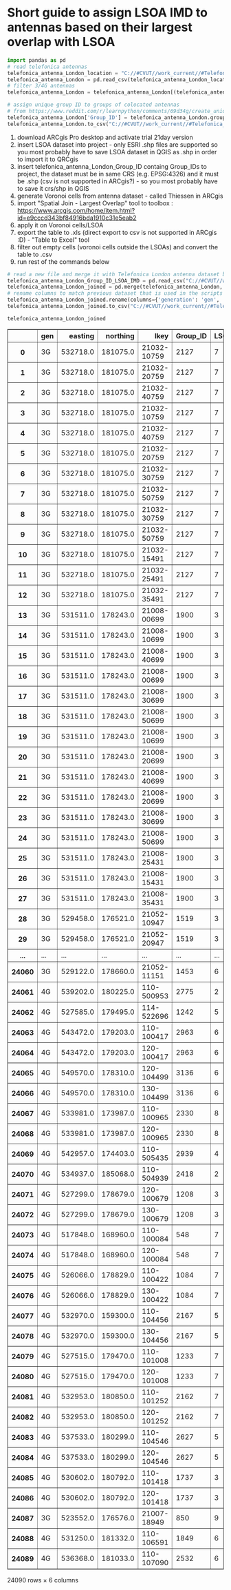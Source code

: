 
# Short guide to assign LSOA IMD to antennas based on their largest overlap with LSOA 


```python
import pandas as pd
# read telefonica antennas
telefonica_antenna_London_location = "C://#CVUT//work_current//#Telefonica_internship//qgis_project//layers//ArcGIS//telefonica_antenna_London.csv"
telefonica_antenna_London = pd.read_csv(telefonica_antenna_London_location)
# filter 3/4G antennas
telefonica_antenna_London = telefonica_antenna_London[(telefonica_antenna_London['generation']=='3G') | (telefonica_antenna_London['generation']=='4G')]

# assign unique group ID to groups of colocated antennas
# from https://www.reddit.com/r/learnpython/comments/69d34g/create_unique_id_for_each_group_in_pandas/
telefonica_antenna_London['Group_ID'] = telefonica_antenna_London.groupby(['easting','northing']).grouper.group_info[0]
telefonica_antenna_London.to_csv("C://#CVUT//work_current//#Telefonica_internship//qgis_project//layers//ArcGIS//telefonica_antenna_London_Group_ID.csv",index=False, columns=['easting','northing','Group_ID'])
```

1. download ARCgis Pro desktop and activate trial 21day version
2. insert LSOA dataset into project - only ESRI .shp files are supported so you most probably have to save LSOA dataset in QGIS as .shp in order to import it to QRCgis
3. insert telefonica_antenna_London_Group_ID containg Group_IDs to project, the dataset must be in same CRS (e.g. EPSG:4326) and it must be .shp (csv is not supported in ARCgis?) - so you most probably have to save it crs/shp in QGIS
4. generate Voronoi cells from antenna dataset - called Thiessen in ARCgis
5. import "Spatial Join - Largest Overlap" tool to toolbox : https://www.arcgis.com/home/item.html?id=e9cccd343bf84916bda1910c31e5eab2
6. apply it on Voronoi cells/LSOA
7. export the table to .xls (direct export to csv is not supported in ARCgis :D) - "Table to Excel" tool
8. filter out empty cells (voronoi cells outside the LSOAs) and convert the table to .csv
9. run rest of the commands below


```python
# read a new file and merge it with Telefonica London antenna dataset based on Group ID
telefonica_antenna_London_Group_ID_LSOA_IMD = pd.read_csv("C://#CVUT//work_current//#Telefonica_internship//qgis_project//layers//ArcGIS//London_Antenna_Group_ID_LSOA_IMD.csv")
telefonica_antenna_London_joined = pd.merge(telefonica_antenna_London, telefonica_antenna_London_Group_ID_LSOA_IMD,  how='inner', left_on=["Group_ID"], right_on = ["Group_ID"])
# rename columns to match previous dataset that is used in the scripts
telefonica_antenna_London_joined.rename(columns={'generation': 'gen', 'LSOA_IMD': 'LSOA_IMD_decile'}, inplace=True)
telefonica_antenna_London_joined.to_csv("C://#CVUT//work_current//#Telefonica_internship//qgis_project//layers//ArcGIS//LondonAntennaGenerationIMD_v2.csv",index=False, columns=['gen','lkey','LSOA_IMD_decile'])
```


```python
telefonica_antenna_London_joined
```




<div>
<style scoped>
    .dataframe tbody tr th:only-of-type {
        vertical-align: middle;
    }

    .dataframe tbody tr th {
        vertical-align: top;
    }

    .dataframe thead th {
        text-align: right;
    }
</style>
<table border="1" class="dataframe">
  <thead>
    <tr style="text-align: right;">
      <th></th>
      <th>gen</th>
      <th>easting</th>
      <th>northing</th>
      <th>lkey</th>
      <th>Group_ID</th>
      <th>LSOA_IMD_decile</th>
    </tr>
  </thead>
  <tbody>
    <tr>
      <th>0</th>
      <td>3G</td>
      <td>532718.0</td>
      <td>181075.0</td>
      <td>21032-10759</td>
      <td>2127</td>
      <td>7</td>
    </tr>
    <tr>
      <th>1</th>
      <td>3G</td>
      <td>532718.0</td>
      <td>181075.0</td>
      <td>21032-20759</td>
      <td>2127</td>
      <td>7</td>
    </tr>
    <tr>
      <th>2</th>
      <td>3G</td>
      <td>532718.0</td>
      <td>181075.0</td>
      <td>21032-40759</td>
      <td>2127</td>
      <td>7</td>
    </tr>
    <tr>
      <th>3</th>
      <td>3G</td>
      <td>532718.0</td>
      <td>181075.0</td>
      <td>21032-10759</td>
      <td>2127</td>
      <td>7</td>
    </tr>
    <tr>
      <th>4</th>
      <td>3G</td>
      <td>532718.0</td>
      <td>181075.0</td>
      <td>21032-40759</td>
      <td>2127</td>
      <td>7</td>
    </tr>
    <tr>
      <th>5</th>
      <td>3G</td>
      <td>532718.0</td>
      <td>181075.0</td>
      <td>21032-20759</td>
      <td>2127</td>
      <td>7</td>
    </tr>
    <tr>
      <th>6</th>
      <td>3G</td>
      <td>532718.0</td>
      <td>181075.0</td>
      <td>21032-30759</td>
      <td>2127</td>
      <td>7</td>
    </tr>
    <tr>
      <th>7</th>
      <td>3G</td>
      <td>532718.0</td>
      <td>181075.0</td>
      <td>21032-50759</td>
      <td>2127</td>
      <td>7</td>
    </tr>
    <tr>
      <th>8</th>
      <td>3G</td>
      <td>532718.0</td>
      <td>181075.0</td>
      <td>21032-30759</td>
      <td>2127</td>
      <td>7</td>
    </tr>
    <tr>
      <th>9</th>
      <td>3G</td>
      <td>532718.0</td>
      <td>181075.0</td>
      <td>21032-50759</td>
      <td>2127</td>
      <td>7</td>
    </tr>
    <tr>
      <th>10</th>
      <td>3G</td>
      <td>532718.0</td>
      <td>181075.0</td>
      <td>21032-15491</td>
      <td>2127</td>
      <td>7</td>
    </tr>
    <tr>
      <th>11</th>
      <td>3G</td>
      <td>532718.0</td>
      <td>181075.0</td>
      <td>21032-25491</td>
      <td>2127</td>
      <td>7</td>
    </tr>
    <tr>
      <th>12</th>
      <td>3G</td>
      <td>532718.0</td>
      <td>181075.0</td>
      <td>21032-35491</td>
      <td>2127</td>
      <td>7</td>
    </tr>
    <tr>
      <th>13</th>
      <td>3G</td>
      <td>531511.0</td>
      <td>178243.0</td>
      <td>21008-00699</td>
      <td>1900</td>
      <td>3</td>
    </tr>
    <tr>
      <th>14</th>
      <td>3G</td>
      <td>531511.0</td>
      <td>178243.0</td>
      <td>21008-10699</td>
      <td>1900</td>
      <td>3</td>
    </tr>
    <tr>
      <th>15</th>
      <td>3G</td>
      <td>531511.0</td>
      <td>178243.0</td>
      <td>21008-40699</td>
      <td>1900</td>
      <td>3</td>
    </tr>
    <tr>
      <th>16</th>
      <td>3G</td>
      <td>531511.0</td>
      <td>178243.0</td>
      <td>21008-00699</td>
      <td>1900</td>
      <td>3</td>
    </tr>
    <tr>
      <th>17</th>
      <td>3G</td>
      <td>531511.0</td>
      <td>178243.0</td>
      <td>21008-30699</td>
      <td>1900</td>
      <td>3</td>
    </tr>
    <tr>
      <th>18</th>
      <td>3G</td>
      <td>531511.0</td>
      <td>178243.0</td>
      <td>21008-50699</td>
      <td>1900</td>
      <td>3</td>
    </tr>
    <tr>
      <th>19</th>
      <td>3G</td>
      <td>531511.0</td>
      <td>178243.0</td>
      <td>21008-10699</td>
      <td>1900</td>
      <td>3</td>
    </tr>
    <tr>
      <th>20</th>
      <td>3G</td>
      <td>531511.0</td>
      <td>178243.0</td>
      <td>21008-20699</td>
      <td>1900</td>
      <td>3</td>
    </tr>
    <tr>
      <th>21</th>
      <td>3G</td>
      <td>531511.0</td>
      <td>178243.0</td>
      <td>21008-40699</td>
      <td>1900</td>
      <td>3</td>
    </tr>
    <tr>
      <th>22</th>
      <td>3G</td>
      <td>531511.0</td>
      <td>178243.0</td>
      <td>21008-20699</td>
      <td>1900</td>
      <td>3</td>
    </tr>
    <tr>
      <th>23</th>
      <td>3G</td>
      <td>531511.0</td>
      <td>178243.0</td>
      <td>21008-30699</td>
      <td>1900</td>
      <td>3</td>
    </tr>
    <tr>
      <th>24</th>
      <td>3G</td>
      <td>531511.0</td>
      <td>178243.0</td>
      <td>21008-50699</td>
      <td>1900</td>
      <td>3</td>
    </tr>
    <tr>
      <th>25</th>
      <td>3G</td>
      <td>531511.0</td>
      <td>178243.0</td>
      <td>21008-25431</td>
      <td>1900</td>
      <td>3</td>
    </tr>
    <tr>
      <th>26</th>
      <td>3G</td>
      <td>531511.0</td>
      <td>178243.0</td>
      <td>21008-15431</td>
      <td>1900</td>
      <td>3</td>
    </tr>
    <tr>
      <th>27</th>
      <td>3G</td>
      <td>531511.0</td>
      <td>178243.0</td>
      <td>21008-35431</td>
      <td>1900</td>
      <td>3</td>
    </tr>
    <tr>
      <th>28</th>
      <td>3G</td>
      <td>529458.0</td>
      <td>176521.0</td>
      <td>21052-10947</td>
      <td>1519</td>
      <td>3</td>
    </tr>
    <tr>
      <th>29</th>
      <td>3G</td>
      <td>529458.0</td>
      <td>176521.0</td>
      <td>21052-20947</td>
      <td>1519</td>
      <td>3</td>
    </tr>
    <tr>
      <th>...</th>
      <td>...</td>
      <td>...</td>
      <td>...</td>
      <td>...</td>
      <td>...</td>
      <td>...</td>
    </tr>
    <tr>
      <th>24060</th>
      <td>3G</td>
      <td>529122.0</td>
      <td>178660.0</td>
      <td>21052-11151</td>
      <td>1453</td>
      <td>6</td>
    </tr>
    <tr>
      <th>24061</th>
      <td>4G</td>
      <td>539202.0</td>
      <td>180225.0</td>
      <td>110-500953</td>
      <td>2775</td>
      <td>2</td>
    </tr>
    <tr>
      <th>24062</th>
      <td>4G</td>
      <td>527585.0</td>
      <td>179495.0</td>
      <td>114-522696</td>
      <td>1242</td>
      <td>5</td>
    </tr>
    <tr>
      <th>24063</th>
      <td>4G</td>
      <td>543472.0</td>
      <td>179203.0</td>
      <td>110-100417</td>
      <td>2963</td>
      <td>6</td>
    </tr>
    <tr>
      <th>24064</th>
      <td>4G</td>
      <td>543472.0</td>
      <td>179203.0</td>
      <td>120-100417</td>
      <td>2963</td>
      <td>6</td>
    </tr>
    <tr>
      <th>24065</th>
      <td>4G</td>
      <td>549570.0</td>
      <td>178310.0</td>
      <td>120-104499</td>
      <td>3136</td>
      <td>6</td>
    </tr>
    <tr>
      <th>24066</th>
      <td>4G</td>
      <td>549570.0</td>
      <td>178310.0</td>
      <td>130-104499</td>
      <td>3136</td>
      <td>6</td>
    </tr>
    <tr>
      <th>24067</th>
      <td>4G</td>
      <td>533981.0</td>
      <td>173987.0</td>
      <td>110-100965</td>
      <td>2330</td>
      <td>8</td>
    </tr>
    <tr>
      <th>24068</th>
      <td>4G</td>
      <td>533981.0</td>
      <td>173987.0</td>
      <td>120-100965</td>
      <td>2330</td>
      <td>8</td>
    </tr>
    <tr>
      <th>24069</th>
      <td>4G</td>
      <td>542957.0</td>
      <td>174403.0</td>
      <td>110-505435</td>
      <td>2939</td>
      <td>4</td>
    </tr>
    <tr>
      <th>24070</th>
      <td>4G</td>
      <td>534937.0</td>
      <td>185068.0</td>
      <td>110-504939</td>
      <td>2418</td>
      <td>2</td>
    </tr>
    <tr>
      <th>24071</th>
      <td>4G</td>
      <td>527299.0</td>
      <td>178679.0</td>
      <td>120-100679</td>
      <td>1208</td>
      <td>3</td>
    </tr>
    <tr>
      <th>24072</th>
      <td>4G</td>
      <td>527299.0</td>
      <td>178679.0</td>
      <td>130-100679</td>
      <td>1208</td>
      <td>3</td>
    </tr>
    <tr>
      <th>24073</th>
      <td>4G</td>
      <td>517848.0</td>
      <td>168960.0</td>
      <td>110-100084</td>
      <td>548</td>
      <td>7</td>
    </tr>
    <tr>
      <th>24074</th>
      <td>4G</td>
      <td>517848.0</td>
      <td>168960.0</td>
      <td>120-100084</td>
      <td>548</td>
      <td>7</td>
    </tr>
    <tr>
      <th>24075</th>
      <td>4G</td>
      <td>526066.0</td>
      <td>178829.0</td>
      <td>110-100422</td>
      <td>1084</td>
      <td>7</td>
    </tr>
    <tr>
      <th>24076</th>
      <td>4G</td>
      <td>526066.0</td>
      <td>178829.0</td>
      <td>130-100422</td>
      <td>1084</td>
      <td>7</td>
    </tr>
    <tr>
      <th>24077</th>
      <td>4G</td>
      <td>532970.0</td>
      <td>159300.0</td>
      <td>110-104456</td>
      <td>2167</td>
      <td>5</td>
    </tr>
    <tr>
      <th>24078</th>
      <td>4G</td>
      <td>532970.0</td>
      <td>159300.0</td>
      <td>130-104456</td>
      <td>2167</td>
      <td>5</td>
    </tr>
    <tr>
      <th>24079</th>
      <td>4G</td>
      <td>527515.0</td>
      <td>179470.0</td>
      <td>110-101008</td>
      <td>1233</td>
      <td>7</td>
    </tr>
    <tr>
      <th>24080</th>
      <td>4G</td>
      <td>527515.0</td>
      <td>179470.0</td>
      <td>120-101008</td>
      <td>1233</td>
      <td>7</td>
    </tr>
    <tr>
      <th>24081</th>
      <td>4G</td>
      <td>532953.0</td>
      <td>180850.0</td>
      <td>110-101252</td>
      <td>2162</td>
      <td>7</td>
    </tr>
    <tr>
      <th>24082</th>
      <td>4G</td>
      <td>532953.0</td>
      <td>180850.0</td>
      <td>120-101252</td>
      <td>2162</td>
      <td>7</td>
    </tr>
    <tr>
      <th>24083</th>
      <td>4G</td>
      <td>537533.0</td>
      <td>180299.0</td>
      <td>110-104546</td>
      <td>2627</td>
      <td>5</td>
    </tr>
    <tr>
      <th>24084</th>
      <td>4G</td>
      <td>537533.0</td>
      <td>180299.0</td>
      <td>120-104546</td>
      <td>2627</td>
      <td>5</td>
    </tr>
    <tr>
      <th>24085</th>
      <td>4G</td>
      <td>530602.0</td>
      <td>180792.0</td>
      <td>110-101418</td>
      <td>1737</td>
      <td>3</td>
    </tr>
    <tr>
      <th>24086</th>
      <td>4G</td>
      <td>530602.0</td>
      <td>180792.0</td>
      <td>120-101418</td>
      <td>1737</td>
      <td>3</td>
    </tr>
    <tr>
      <th>24087</th>
      <td>3G</td>
      <td>523552.0</td>
      <td>176576.0</td>
      <td>21007-18949</td>
      <td>850</td>
      <td>9</td>
    </tr>
    <tr>
      <th>24088</th>
      <td>4G</td>
      <td>531250.0</td>
      <td>181332.0</td>
      <td>110-106591</td>
      <td>1849</td>
      <td>6</td>
    </tr>
    <tr>
      <th>24089</th>
      <td>4G</td>
      <td>536368.0</td>
      <td>181033.0</td>
      <td>110-107090</td>
      <td>2532</td>
      <td>6</td>
    </tr>
  </tbody>
</table>
<p>24090 rows × 6 columns</p>
</div>


